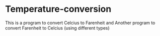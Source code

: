 # Temperature-conversion
This is a program to convert Celcius to Farenheit and
Another program to convert Farenheit to Celcius (using different types)
